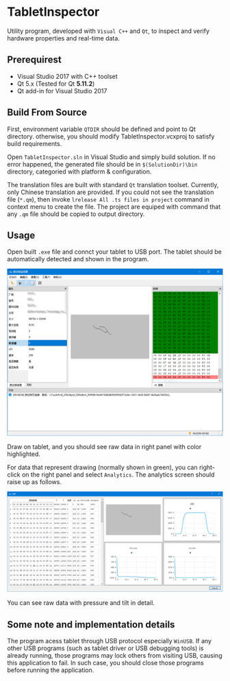 # TabletInspector

Utility program, developed with `Visual C++` and `Qt`, to inspect and verify hardware properties and real-time data.

## Prerequirest

* Visual Studio 2017 with C++ toolset
* Qt 5.x (Tested for Qt **5.11.2**)
* Qt add-in for Visual Studio 2017

## Build From Source

First, environment variable `QTDIR` should be defined and point to Qt directory. otherwise, you should modify TabletInspector.vcxproj to satisfy build requirements.

Open `TabletInspector.sln` in Visual Studio and simply build solution. If no error happened, the generated file should be in `$(SolutionDir)\bin` directory, categoried with platform & configuration. 

The translation files are built with standard `Qt` translation toolset. Currently, only Chinese translation are provided. If you could not see the translation file (`*.qm`), then invoke `lrelease All .ts files in project` command in context menu to create the file. The project are equiped with command that any `.qm` file should be copied to output directory.


## Usage

Open built `.exe` file and connct your tablet to USB port. The tablet should be automatically detected and shown in the program. 

![Main screen](https://raw.githubusercontent.com/shuhari/TabletInspector/master/screenshots/main-screen.png)

Draw on tablet, and you should see raw data in right panel with color highlighted. 

For data that represent drawing (normally shown in green), you can right-click on the right panel and select `Analytics`. The analytics screen should raise up as follows.

![Analytics screen](https://raw.githubusercontent.com/shuhari/TabletInspector/master/screenshots/analytics-screen.png)

You can see raw data with pressure and tilt in detail.

## Some note and implementation details

The program acess tablet through USB protocol especially `WinUSB`. If any other USB programs (such as tablet driver or USB debugging tools) is already running, those programs may lock others from visiting USB, causing this application to fail. In such case, you should close those programs before running the application.

